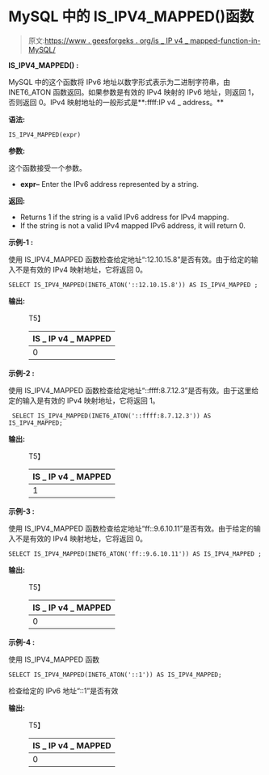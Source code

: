 # MySQL 中的 IS_IPV4_MAPPED()函数

> 原文:[https://www . geesforgeks . org/is _ IP v4 _ mapped-function-in-MySQL/](https://www.geeksforgeeks.org/is_ipv4_mapped-function-in-mysql/)

**IS_IPV4_MAPPED() :**

MySQL 中的这个函数将 IPv6 地址以数字形式表示为二进制字符串，由 INET6_ATON 函数返回。如果参数是有效的 IPv4 映射的 IPv6 地址，则返回 1，否则返回 0。IPv4 映射地址的一般形式是**:ffff:IP v4 _ address。**

**语法:**

```
IS_IPV4_MAPPED(expr)
```

**参数:**

这个函数接受一个参数。

*   **expr–** Enter the IPv6 address represented by a string.

**返回:**

*   Returns 1 if the string is a valid IPv6 address for IPv4 mapping.
*   If the string is not a valid IPv4 mapped IPv6 address, it will return 0.

**示例-1 :**

使用 IS_IPV4_MAPPED 函数检查给定地址“:12.10.15.8”是否有效。由于给定的输入不是有效的 IPv4 映射地址，它将返回 0。

```
SELECT IS_IPV4_MAPPED(INET6_ATON('::12.10.15.8')) AS IS_IPV4_MAPPED ;
```

**输出:**

<figure class="table">T5】

| IS _ IP v4 _ MAPPED |
| --- |
| 0 |

</figure>

**示例-2 :**

使用 IS_IPV4_MAPPED 函数检查给定地址“::ffff:8.7.12.3”是否有效。由于这里给定的输入是有效的 IPv4 映射地址，它将返回 1。

```
 SELECT IS_IPV4_MAPPED(INET6_ATON('::ffff:8.7.12.3')) AS IS_IPV4_MAPPED;
```

**输出:**

<figure class="table">T5】

| IS _ IP v4 _ MAPPED |
| --- |
| 1 |

</figure>

**示例-3 :**

使用 IS_IPV4_MAPPED 函数检查给定地址“ff::9.6.10.11”是否有效。由于给定的输入不是有效的 IPv4 映射地址，它将返回 0。

```
SELECT IS_IPV4_MAPPED(INET6_ATON('ff::9.6.10.11')) AS IS_IPV4_MAPPED ;
```

**输出:**

<figure class="table">T5】

| IS _ IP v4 _ MAPPED |
| --- |
| 0 |

</figure>

**示例-4 :**

使用 IS_IPV4_MAPPED 函数

```
SELECT IS_IPV4_MAPPED(INET6_ATON('::1')) AS IS_IPV4_MAPPED;
```

检查给定的 IPv6 地址“::1”是否有效

**输出:**

<figure class="table">T5】

| IS _ IP v4 _ MAPPED |
| --- |
| 0 |

</figure>